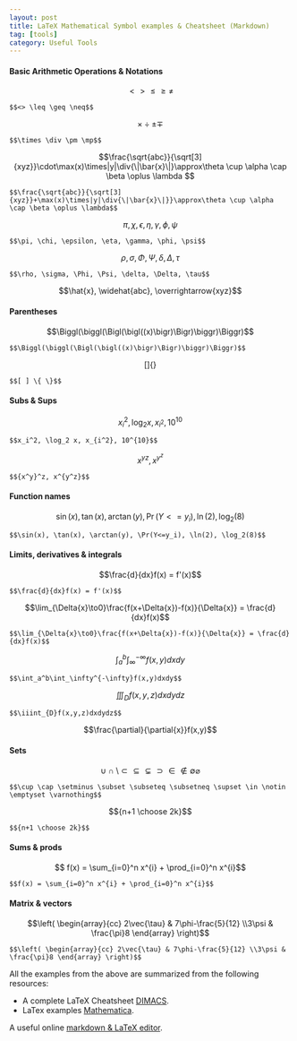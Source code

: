 ```yaml
---
layout: post
title: LaTeX Mathematical Symbol examples & Cheatsheet (Markdown)
tag: [tools]
category: Useful Tools
---
```



#### Basic Arithmetic Operations & Notations

$$<> \leq \geq \neq$$
```
$$<> \leq \geq \neq$$
```
$$\times \div \pm \mp$$
```
$$\times \div \pm \mp$$
```

$$\frac{\sqrt{abc}}{\sqrt[3]{xyz}}\cdot\max(x)\times|y|\div{\|\bar{x}\|}\approx\theta \cup \alpha \cap \beta \oplus \lambda $$

```
$$\frac{\sqrt{abc}}{\sqrt[3]{xyz}}+\max(x)\times|y|\div{\|\bar{x}\|}}\approx\theta \cup \alpha \cap \beta \oplus \lambda$$
```
$$\pi, \chi, \epsilon, \eta, \gamma,\phi, \psi$$
```
$$\pi, \chi, \epsilon, \eta, \gamma, \phi, \psi$$
```
$$\rho, \sigma, \Phi, \Psi, \delta, \Delta, \tau$$
```
$$\rho, \sigma, \Phi, \Psi, \delta, \Delta, \tau$$
```
$$\hat{x}, \widehat{abc}, \overrightarrow{xyz}$$

#### Parentheses
$$\Biggl(\biggl(\Bigl(\bigl((x)\bigr)\Bigr)\biggr)\Biggr)$$
```
$$\Biggl(\biggl(\Bigl(\bigl((x)\bigr)\Bigr)\biggr)\Biggr)$$
```
$$[ ] \{ \}$$
```
$$[ ] \{ \}$$
```

#### Subs & Sups

$$x_i^2, \log_2 x, x_{i^2}, 10^{10}$$
```
$$x_i^2, \log_2 x, x_{i^2}, 10^{10}$$
```

$${x^y}^z,x^{y^z}$$
```
$${x^y}^z, x^{y^z}$$
```

#### Function names
$$\sin(x), \tan(x), \arctan(y), \Pr(Y<=y_i), \ln(2), \log_2(8)$$
```
$$\sin(x), \tan(x), \arctan(y), \Pr(Y<=y_i), \ln(2), \log_2(8)$$
```


#### Limits, derivatives & integrals
$$\frac{d}{dx}f(x) = f'(x)$$
```
$$\frac{d}{dx}f(x) = f'(x)$$
```
$$\lim_{\Delta{x}\to0}\frac{f(x+\Delta{x})-f(x)}{\Delta{x}} = \frac{d}{dx}f(x)$$
```
$$\lim_{\Delta{x}\to0}\frac{f(x+\Delta{x})-f(x)}{\Delta{x}} = \frac{d}{dx}f(x)$$
```
$$\int_a^b\int_\infty^{-\infty}f(x,y)dxdy$$
```
$$\int_a^b\int_\infty^{-\infty}f(x,y)dxdy$$
```
$$\iiint_{D}f(x,y,z)dxdydz$$
```
$$\iiint_{D}f(x,y,z)dxdydz$$
```
$$\frac{\partial}{\partial{x}}f(x,y)$$

#### Sets
$$\cup \cap \setminus \subset \subseteq \subsetneq \supset \in \notin \emptyset \varnothing$$
```
$$\cup \cap \setminus \subset \subseteq \subsetneq \supset \in \notin \emptyset \varnothing$$
```
$${n+1 \choose 2k}$$
```
$${n+1 \choose 2k}$$
```

#### Sums & prods
$$ f(x) = \sum_{i=0}^n x^{i} + \prod_{i=0}^n x^{i}$$
```
$$f(x) = \sum_{i=0}^n x^{i} + \prod_{i=0}^n x^{i}$$
```


#### Matrix & vectors
$$\left( \begin{array}{cc} 2\vec{\tau} & 7\phi-\frac{5}{12} \\3\psi & \frac{\pi}8 \end{array} \right)$$
```
$$\left( \begin{array}{cc} 2\vec{\tau} & 7\phi-\frac{5}{12} \\3\psi & \frac{\pi}8 \end{array} \right)$$
```

All the examples from the above are summarized from the following resources:
- A complete LaTeX Cheatsheet [DIMACS](http://reu.dimacs.rutgers.edu/Symbols.pdf).
- LaTex examples [Mathematica](https://math.meta.stackexchange.com/questions/5020/mathjax-basic-tutorial-and-quick-reference).

A useful online [markdown & LaTeX editor](https://upmath.me/).
